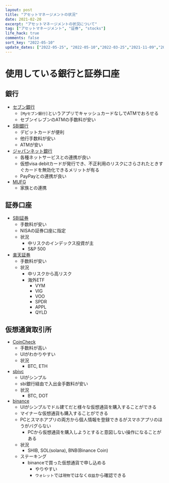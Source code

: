 ```yaml
---
layout: post
title: "アセットマネージメントの状況"
date: 2021-02-20
excerpt: "アセットマネージメントの状況について"
tag: ["アセットマネージメント", "証券", "stocks"]
life_hack: true
comments: false
sort_key: "2022-05-10"
update_dates: ["2022-05-25", "2022-05-10","2022-03-25","2021-11-09","2021-11-01","2021-04-23","2021-02-20","2021-02-20"]
---
```


# 使用している銀行と証券口座


## 銀行
 - [セブン銀行](https://www.sevenbank.co.jp/)
   - `[Myセブン銀行]`というアプリでキャッシュカードなしでATMでおろせる
   - セブンイレブンのATMの手数料が安い
 - [SBI銀行](https://www.netbk.co.jp/contents/)
   - デビットカードが便利
   - 他行手数料が安い
   - ATMが安い
 - [ジャパンネット銀行](https://www.japannetbank.co.jp/)
   - 各種ネットサービスとの連携が良い
   - 仮想visa debitカードが発行でき、不正利用のリスクにさらされたときすぐカードを無効化できるメリットが有る
   - PayPayとの連携が良い
 - [MUFG](https://entry11.bk.mufg.jp/ibg/dfw/APLIN/loginib/login)
   - 家族との連携

## 証券口座
 - [SBI証券](https://www.sbisec.co.jp/)
   - 手数料が安い
   - NISAの証券口座に指定
   - 状況
     - 中リスクのインデックス投資が主
     - S&P 500
 - [楽天証券](https://www.rakuten-sec.co.jp/)
   - 手数料が安い
   - 状況
     - 中リスクから高リスク
     - 海外ETF
       - VYM
       - VIG
       - VOO
       - SPDR
       - APPL
       - QYLD

## 仮想通貨取引所
 - [CoinCheck](https://coincheck.com/)
   - 手数料が高い
   - UIがわかりやすい
   - 状況
     - BTC, ETH
 - [sbivc](https://sbivc.jp/#/)
   - UIがシンプル
   - sbi銀行経由で入出金手数料が安い
   - 状況
     - BTC, DOT
 - [binance](https://www.binance.com/ja/my/wallet/account/main)
   - UIがシンプルでドル建てだと様々な仮想通貨を購入することができる
   - マイナーな仮想通貨も購入することができる
   - PCとスマホアプリの両方から個人情報を登録できるがスマホアプリのほうがバグらない
	 - PCから仮想通貨を購入しようとすると意図しない操作になることがある
   - 状況
     - SHIB, SOL(solana), BNB(Binance Coin)
   - ステーキング
     - binanceで買った仮想通貨で申し込める
       - やりやすい
       - `ウォレット`では`現物`ではなく`収益`から確認できる

